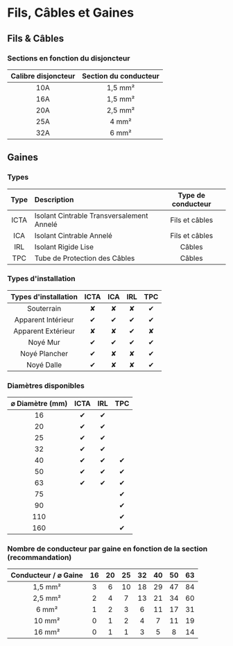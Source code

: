 
# Fils, Câbles et Gaines
## Fils & Câbles
### Sections en fonction du disjoncteur
|Calibre disjoncteur|Section du conducteur|
|:--:|:--:|
| 10A | 1,5 mm²|
| 16A | 1,5 mm²|
| 20A | 2,5 mm²|
| 25A | 4 mm²|
| 32A | 6 mm²|

## Gaines
### Types
|  **Type** | **Description** | **Type de conducteur** |
| :---: | :--- | :---: |
|  ICTA | Isolant Cintrable Transversalement Annelé | Fils et câbles |
|  ICA | Isolant Cintrable Annelé | Fils et câbles |
|  IRL | Isolant Rigide Lise | Câbles |
|  TPC | Tube de Protection des Câbles | Câbles |

### Types d'installation
|  **Types d'installation** | **ICTA** | **ICA** | **IRL** | **TPC** |
| :---: | :---: | :---: | :---: | :---: |
|  Souterrain | ✘ | ✘ | ✘ | ✔ |
|  Apparent Intérieur | ✔ | ✔ | ✔ | ✔ |
|  Apparent Extérieur | ✘ | ✘ | ✔ | ✘ |
|  Noyé Mur | ✔ | ✔ | ✔ | ✔ |
|  Noyé Plancher | ✔ | ✘ | ✘ | ✔ |
|  Noyé Dalle | ✔ | ✘ | ✘ | ✔ |

### Diamètres disponibles
|  ⌀ Diamètre (mm) | ICTA | IRL | TPC |
| :---: | :---: | :---: | :---: |
|  16 | ✔ | ✔ |  |
|  20 | ✔ | ✔ |  |
|  25 | ✔ | ✔ |  |
|  32 | ✔ | ✔ |  |
|  40 | ✔ | ✔ | ✔ |
|  50 | ✔ | ✔ | ✔ |
|  63 | ✔ | ✔ | ✔ |
|  75 |  |  | ✔ |
|  90 |  |  | ✔ |
|  110 |  |  | ✔ |
|  160 |  |  | ✔ |

### Nombre de conducteur par gaine en fonction de la section (recommandation)
|  Conducteur / ⌀ Gaine | 16 | 20 | 25 | 32 | 40 | 50 | 63 |
| :---: | :---: | :---: | :---: | :---: | :---: | :---: | :---: |
|  1,5  mm² | 3 | 6 | 10 | 18 | 29 | 47 | 84 |
|  2,5  mm² | 2 | 4 | 7 | 13 | 21 | 34 | 60 |
|  6  mm² | 1 | 2 | 3 | 6 | 11 | 17 | 31 |
|  10  mm² | 0 | 1 | 2 | 4 | 7 | 11 | 19 |
|  16  mm² | 0 | 1 | 1 | 3 | 5 | 8 | 14 |